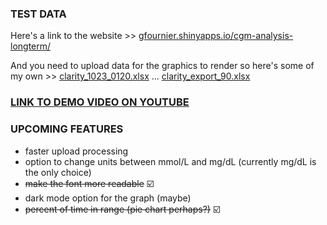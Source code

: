 ### TEST DATA
  Here's a link to the website >>  [gfournier.shinyapps.io/cgm-analysis-longterm/](gfournier.shinyapps.io/cgm-analysis-longterm/) 
  
  And you need to upload data for the graphics to render so here's some of my own >> 
  [clarity_1023_0120.xlsx](https://github.com/user-attachments/files/17535653/clarity_1023_0120.xlsx) ...
  [clarity_export_90.xlsx](https://github.com/user-attachments/files/17535655/clarity_export_90.xlsx)
  

### [LINK TO DEMO VIDEO ON YOUTUBE](https://youtu.be/vgO8JMuLfws)



### UPCOMING FEATURES
  - faster upload processing
  - option to change units between mmol/L and mg/dL (currently mg/dL is the only choice)
  - <s>make the font more readable</s> ☑️
  - dark mode option for the graph (maybe)
  - <s>percent of time in range (pie chart perhaps?)</s> ☑️
